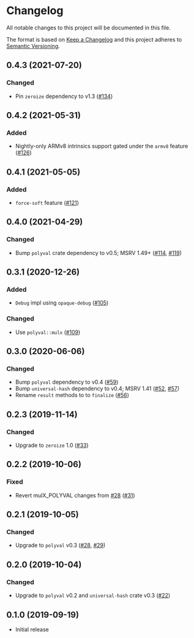 # Changelog

All notable changes to this project will be documented in this file.

The format is based on [Keep a Changelog](https://keepachangelog.com/en/1.0.0/)
and this project adheres to [Semantic Versioning](https://semver.org/spec/v2.0.0.html).

## 0.4.3 (2021-07-20)
### Changed
- Pin `zeroize` dependency to v1.3 ([#134])

[#134]: https://github.com/RustCrypto/universal-hashes/pull/134

## 0.4.2 (2021-05-31)
### Added
- Nightly-only ARMv8 intrinsics support gated under the `armv8` feature ([#126])

[#126]: https://github.com/RustCrypto/universal-hashes/pull/126

## 0.4.1 (2021-05-05)
### Added
- `force-soft` feature ([#121])

[#121]: https://github.com/RustCrypto/universal-hashes/pull/121

## 0.4.0 (2021-04-29)
### Changed
- Bump `polyval` crate dependency to v0.5; MSRV 1.49+ ([#114], [#119])

[#114]: https://github.com/RustCrypto/universal-hashes/pull/114
[#119]: https://github.com/RustCrypto/universal-hashes/pull/119

## 0.3.1 (2020-12-26)
### Added
- `Debug` impl using `opaque-debug` ([#105])

### Changed
- Use `polyval::mulx` ([#109])

[#105]: https://github.com/RustCrypto/universal-hashes/pull/105
[#109]: https://github.com/RustCrypto/universal-hashes/pull/109

## 0.3.0 (2020-06-06)
### Changed
- Bump `polyval` dependency to v0.4 ([#59])
- Bump `universal-hash` dependency to v0.4; MSRV 1.41 ([#52], [#57])
- Rename `result` methods to to `finalize` ([#56])

[#59]: https://github.com/RustCrypto/universal-hashes/pull/59
[#57]: https://github.com/RustCrypto/universal-hashes/pull/57
[#56]: https://github.com/RustCrypto/universal-hashes/pull/56
[#52]: https://github.com/RustCrypto/universal-hashes/pull/52

## 0.2.3 (2019-11-14)
### Changed
- Upgrade to `zeroize` 1.0 ([#33])

[#33]: https://github.com/RustCrypto/universal-hashes/pull/33

## 0.2.2 (2019-10-06)
### Fixed
- Revert mulX_POLYVAL changes from [#28] ([#31])

[#31]: https://github.com/RustCrypto/universal-hashes/pull/31

## 0.2.1 (2019-10-05)
### Changed
- Upgrade to `polyval` v0.3 ([#28], [#29])

[#29]: https://github.com/RustCrypto/universal-hashes/pull/29
[#28]: https://github.com/RustCrypto/universal-hashes/pull/28

## 0.2.0 (2019-10-04)
### Changed
- Upgrade to `polyval` v0.2 and `universal-hash` crate v0.3 ([#22])

[#22]: https://github.com/RustCrypto/universal-hashes/pull/22

## 0.1.0 (2019-09-19)

- Initial release
